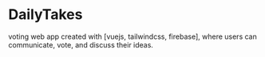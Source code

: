 # DailyTakes

voting web app created with [vuejs, tailwindcss, firebase], where users can communicate, vote, and discuss their ideas.
